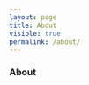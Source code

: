 ```yaml
---
layout: page
title: About
visible: true
permalink: /about/
---
```


<div class="about-container">
	<h3>About</h3>
</div>




